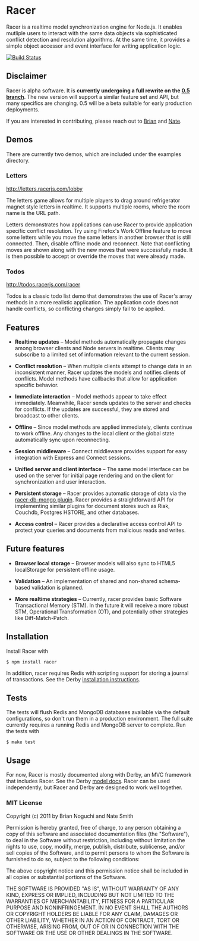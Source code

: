 # Racer

Racer is a realtime model synchronization engine for Node.js. It enables mutliple users to interact with the same data objects via sophisticated conflict detection and resolution algorithms. At the same time, it provides a simple object accessor and event interface for writing application logic.

[![Build
Status](https://secure.travis-ci.org/codeparty/racer.png)](http://travis-ci.org/codeparty/racer)

## Disclaimer

Racer is alpha software. It is **currently undergoing a full rewrite on the [0.5 branch](https://github.com/codeparty/racer/tree/0.5)**. The new version will support a similar feature set and API, but many specifics are changing. 0.5 will be a beta suitable for early production deployments.

If you are interested in contributing, please reach out to [Brian](https://github.com/bnoguchi) and [Nate](https://github.com/nateps).

## Demos

There are currently two demos, which are included under the examples directory.

### Letters

http://letters.racerjs.com/lobby

The letters game allows for multiple players to drag around refrigerator magnet style letters in realtime. It supports multiple rooms, where the room name is the URL path.

Letters demonstrates how applications can use Racer to provide application specific conflict resolution. Try using Firefox's Work Offline feature to move some letters while you move the same letters in another browser that is still connected. Then, disable offline mode and reconnect. Note that conflicting moves are shown along with the new moves that were successfully made. It is then possible to accept or override the moves that were already made.

### Todos

http://todos.racerjs.com/racer

Todos is a classic todo list demo that demonstrates the use of Racer's array methods in a more realistic application. The application code does not handle conflicts, so conflicting changes simply fail to be applied.

## Features

  * **Realtime updates** &ndash; Model methods automatically propagate changes among browser clients and Node servers in realtime. Clients may subscribe to a limited set of information relevant to the current session.

  * **Conflict resolution** &ndash; When multiple clients attempt to change data in an inconsistent manner, Racer updates the models and notifies clients of conflicts. Model methods have callbacks that allow for application specific behavior.

  * **Immediate interaction** &ndash; Model methods appear to take effect immediately. Meanwhile, Racer sends updates to the server and checks for conflicts. If the updates are successful, they are stored and broadcast to other clients.

  * **Offline** &ndash; Since model methods are applied immediately, clients continue to work offline. Any changes to the local client or the global state automatically sync upon reconnecting.

  * **Session middleware** &ndash; Connect middleware provides support for easy integration with Express and Connect sessions.

  * **Unified server and client interface** &ndash; The same model interface can be used on the server for initial page rendering and on the client for synchronization and user interaction.

  * **Persistent storage** &ndash; Racer provides automatic storage of data via
    the [racer-db-mongo plugin](https://github.com/codeparty/racer-db-mongo). Racer
    provides a straightforward API for implementing similar plugins for
    document stores such as Riak, Couchdb, Postgres HSTORE, and other databases.

  * **Access control** &ndash; Racer provides a declarative access control API
    to protect your queries and documents from malicious reads and writes.

## Future features

  * **Browser local storage** &ndash; Browser models will also sync to HTML5 localStorage for persistent offline usage.

  * **Validation** &ndash; An implementation of shared and non-shared schema-based validation is planned.

  * **More realtime strategies** &ndash; Currently, racer provides basic Software Transactional Memory (STM). In the future it will receive a more robust STM, Operational Transformation (OT), and potentially other strategies like Diff-Match-Patch.

## Installation

Install Racer with

```
$ npm install racer
```

In addition, racer requires Redis with scripting support for storing a journal of transactions. See the Derby [installation instructions](http://derbyjs.com/#getting_started).

## Tests

The tests will flush Redis and MongoDB databases available via the default configurations, so don't run them in a production environment. The full suite currently requires a running Redis and MongoDB server to complete. Run the tests with

```
$ make test
```

## Usage

For now, Racer is mostly documented along with Derby, an MVC framework that includes Racer. See the Derby [model docs](http://derbyjs.com/#models). Racer can be used independently, but Racer and Derby are designed to work well together.

### MIT License
Copyright (c) 2011 by Brian Noguchi and Nate Smith

Permission is hereby granted, free of charge, to any person obtaining a copy
of this software and associated documentation files (the "Software"), to deal
in the Software without restriction, including without limitation the rights
to use, copy, modify, merge, publish, distribute, sublicense, and/or sell
copies of the Software, and to permit persons to whom the Software is
furnished to do so, subject to the following conditions:

The above copyright notice and this permission notice shall be included in
all copies or substantial portions of the Software.

THE SOFTWARE IS PROVIDED "AS IS", WITHOUT WARRANTY OF ANY KIND, EXPRESS OR
IMPLIED, INCLUDING BUT NOT LIMITED TO THE WARRANTIES OF MERCHANTABILITY,
FITNESS FOR A PARTICULAR PURPOSE AND NONINFRINGEMENT. IN NO EVENT SHALL THE
AUTHORS OR COPYRIGHT HOLDERS BE LIABLE FOR ANY CLAIM, DAMAGES OR OTHER
LIABILITY, WHETHER IN AN ACTION OF CONTRACT, TORT OR OTHERWISE, ARISING FROM,
OUT OF OR IN CONNECTION WITH THE SOFTWARE OR THE USE OR OTHER DEALINGS IN
THE SOFTWARE.
